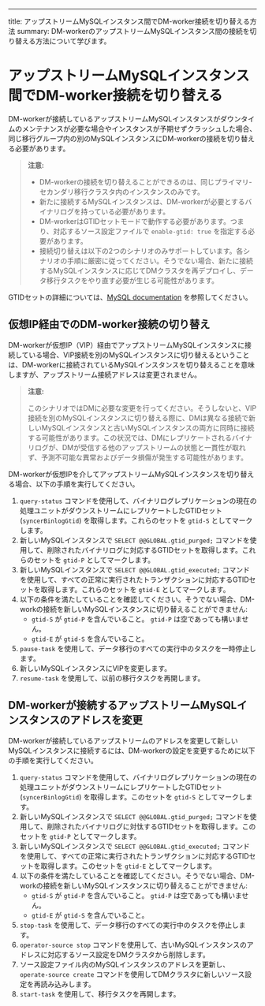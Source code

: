---
title: アップストリームMySQLインスタンス間でDM-worker接続を切り替える方法
summary: DM-workerのアップストリームMySQLインスタンス間の接続を切り替える方法について学びます。

# アップストリームMySQLインスタンス間でDM-worker接続を切り替える

DM-workerが接続しているアップストリームMySQLインスタンスがダウンタイムのメンテナンスが必要な場合やインスタンスが予期せずクラッシュした場合、同じ移行グループ内の別のMySQLインスタンスにDM-workerの接続を切り替える必要があります。

> **注意:**
>
> - DM-workerの接続を切り替えることができるのは、同じプライマリ-セカンダリ移行クラスタ内のインスタンスのみです。
> - 新たに接続するMySQLインスタンスは、DM-workerが必要とするバイナリログを持っている必要があります。
> - DM-workerはGTIDセットモードで動作する必要があります。つまり、対応するソース設定ファイルで `enable-gtid: true` を指定する必要があります。
> - 接続切り替えは以下の2つのシナリオのみサポートしています。各シナリオの手順に厳密に従ってください。そうでない場合、新たに接続するMySQLインスタンスに応じてDMクラスタを再デプロイし、データ移行タスクをやり直す必要が生じる可能性があります。

GTIDセットの詳細については、[MySQL documentation](https://dev.mysql.com/doc/refman/8.0/en/replication-gtids-concepts.html#replication-gtids-concepts-gtid-sets) を参照してください。

## 仮想IP経由でのDM-worker接続の切り替え

DM-workerが仮想IP（VIP）経由でアップストリームMySQLインスタンスに接続している場合、VIP接続を別のMySQLインスタンスに切り替えるということは、DM-workerに接続されているMySQLインスタンスを切り替えることを意味しますが、アップストリーム接続アドレスは変更されません。

> **注意:**
>
> このシナリオではDMに必要な変更を行ってください。そうしないと、VIP接続を別のMySQLインスタンスに切り替える際に、DMは異なる接続で新しいMySQLインスタンスと古いMySQLインスタンスの両方に同時に接続する可能性があります。この状況では、DMにレプリケートされるバイナリログが、DMが受信する他のアップストリームの状態と一貫性が取れず、予測不可能な異常およびデータ損傷が発生する可能性があります。

DM-workerが仮想IPを介してアップストリームMySQLインスタンスを切り替える場合、以下の手順を実行してください。

1. `query-status` コマンドを使用して、バイナリログレプリケーションの現在の処理ユニットがダウンストリームにレプリケートしたGTIDセット (`syncerBinlogGtid`) を取得します。これらのセットを `gtid-S` としてマークします。
2. 新しいMySQLインスタンスで `SELECT @@GLOBAL.gtid_purged;` コマンドを使用して、削除されたバイナリログに対応するGTIDセットを取得します。これらのセットを `gtid-P` としてマークします。
3. 新しいMySQLインスタンスで `SELECT @@GLOBAL.gtid_executed;` コマンドを使用して、すべての正常に実行されたトランザクションに対応するGTIDセットを取得します。これらのセットを `gtid-E` としてマークします。
4. 以下の条件を満たしていることを確認してください。そうでない場合、DM-workの接続を新しいMySQLインスタンスに切り替えることができません:
    - `gtid-S` が `gtid-P` を含んでいること。 `gtid-P` は空であっても構いません。
    - `gtid-E` が `gtid-S` を含んでいること。
5. `pause-task` を使用して、データ移行のすべての実行中のタスクを一時停止します。
6. 新しいMySQLインスタンスにVIPを変更します。
7. `resume-task` を使用して、以前の移行タスクを再開します。

## DM-workerが接続するアップストリームMySQLインスタンスのアドレスを変更

DM-workerが接続しているアップストリームのアドレスを変更して新しいMySQLインスタンスに接続するには、DM-workerの設定を変更するために以下の手順を実行してください。

1. `query-status` コマンドを使用して、バイナリログレプリケーションの現在の処理ユニットがダウンストリームにレプリケートしたGTIDセット (`syncerBinlogGtid`) を取得します。このセットを `gtid-S` としてマークします。
2. 新しいMySQLインスタンスで `SELECT @@GLOBAL.gtid_purged;` コマンドを使用して、削除されたバイナリログに対忲するGTIDセットを取得します。このセットを `gtid-P` としてマークします。
3. 新しいMySQLインスタンスで `SELECT @@GLOBAL.gtid_executed;` コマンドを使用して、すべての正常に実行されたトランザクションに対応するGTIDセットを取得します。このセットを `gtid-E` としてマークします。
4. 以下の条件を満たしていることを確認してください。そうでない場合、DM-workの接続を新しいMySQLインスタンスに切り替えることができません:
    - `gtid-S` が `gtid-P` を含んでいること。 `gtid-P` は空であっても構いません。
    - `gtid-E` が `gtid-S` を含んでいること。
5. `stop-task` を使用して、データ移行のすべての実行中のタスクを停止します。
6. `operator-source stop` コマンドを使用して、古いMySQLインスタンスのアドレスに対応するソース設定をDMクラスタから削除します。
7. ソース設定ファイル内のMySQLインスタンスのアドレスを更新し、`operate-source create` コマンドを使用してDMクラスタに新しいソース設定を再読み込みします。
8. `start-task` を使用して、移行タスクを再開します。
